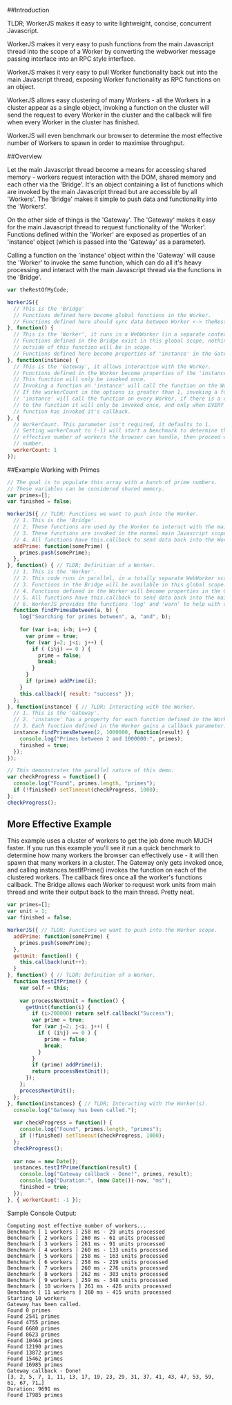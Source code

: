 ##Introduction

TLDR; WorkerJS makes it easy to write lightweight, concise, concurrent Javascript.

WorkerJS makes it very easy to push functions from the main Javascript thread into the scope of a Worker by converting the webworker message passing interface into an RPC style interface. 

WorkerJS makes it very easy to pull Worker functionality back out into the main Javascript thread, exposing Worker functionality as RPC functions on an object. 

WorkerJS allows easy clustering of many Workers - all the Workers in a cluster appear as a single object, invoking a function on the cluster will send the request to every Worker in the cluster and the callback will fire when every Worker in the cluster has finished. 

WorkerJS will even benchmark our browser to determine the most effective number of Workers to spawn in order to maximise throughput.

##Overview

Let the main Javascript thread become a means for accessing shared memory - workers request interaction with the DOM, shared memory and each other via the 'Bridge'. It's an object containing a list of functions which are invoked by the main Javascript thread but are accessible by all 'Workers'. The 'Bridge' makes it simple to push data and functionality into the 'Workers'.

On the other side of things is the 'Gateway'. The 'Gateway' makes it easy for the main Javascript thread to request functionality of the 'Worker'. Functions defined within the 'Worker' are exposed as properties of an 'instance' object (which is passed into the 'Gateway' as a parameter). 

Calling a function on the 'instance' object within the 'Gateway' will cause the 'Worker' to invoke the same function, which can do all it's heavy processing and interact with the main Javascript thread via the functions in the 'Bridge'.


```javascript
var theRestOfMyCode;

WorkerJS({
  // This is the 'Bridge'
  // Functions defined here become global functions in the Worker.
  // Functions defined here should sync data between Worker <-> theRestOfMyCode.
}, function() { 
  // This is the 'Worker', it runs in a WebWorker (in a separate context).
  // Functions defined in the Bridge exist in this global scope, nothing else
  // outside of this function will be in scope.
  // Functions defined here become properties of 'instance' in the Gateway.
}, function(instance) {
  // This is the 'Gateway', it allows interaction with the Worker.
  // Functions defined in the Worker become properties of the 'instance' object.
  // This function will only be invoked once.
  // Invoking a function on 'instance' will call the function on the Worker.
  // If the workerCount in the options is greater than 1, invoking a function on
  // 'instance' will call the function on every Worker, if there is a callback
  // to the function it will only be invoked once, and only when EVERY worker's
  // function has invoked it's callback.
}, {
  // WorkerCount. This parameter isn't required, it defaults to 1.
  // Setting workerCount to (-1) will start a benchmark to determine the most 
  // effective number of workers the browser can handle, then proceed with that
  // number.
  workerCount: 1
});
```

##Example Working with Primes

```javascript
// The goal is to populate this array with a bunch of prime numbers.
// These variables can be considered shared memory.
var primes=[];
var finished = false;

WorkerJS({ // TLDR; Functions we want to push into the Worker.
  // 1. This is the 'Bridge'.
  // 2. These functions are used by the Worker to interact with the main thread.
  // 3. These functions are invoked in the normal main Javascript scope.
  // 4. All functions have this.callback to send data back into the Worker.
  addPrime: function(somePrime) {
    primes.push(somePrime);
  },
}, function() { // TLDR; Definition of a Worker.
  // 1. This is the 'Worker'.
  // 2. This code runs in parallel, in a totally separate WebWorker scope. 
  // 3. Functions in the Bridge will be available in this global scope.
  // 4. Functions defined in the Worker will become properties in the Gateway.
  // 5. All functions have this.callback to send data back into the main scope.
  // 6. WorkerJS provides the functions 'log' and 'warn' to help with debugging.
  function findPrimesBetween(a, b) {
    log("Searching for primes between", a, "and", b);
    
    for (var i=a; i<b; i++) {
      var prime = true;
      for (var j=2; j<i; j++) {
        if ( (i%j) == 0 ) {
          prime = false;
          break;
        }
      }
      if (prime) addPrime(i);
    }
    this.callback({ result: "success" });
  };
}, function(instance) { // TLDR; Interacting with the Worker.
  // 1. This is the 'Gateway'.
  // 2. 'instance' has a property for each function defined in the Worker.
  // 3. Each function defined in the Worker gains a callback parameter.
  instance.findPrimesBetween(2, 1000000, function(result) {
    console.log("Primes between 2 and 1000000:", primes);
    finished = true;
  });
});

// This demonstrates the parallel nature of this demo.
var checkProgress = function() {
  console.log("Found", primes.length, "primes");
  if (!finished) setTimeout(checkProgress, 1000);
};
checkProgress();
```

## More Effective Example

This example uses a cluster of workers to get the job done much MUCH faster. If you run this example you'll see it run a quick benchmark to determine how many workers the browser can effectively use - it will then spawn that many workers in a cluster. The Gateway only gets invoked once, and calling instances.testIfPrime() invokes the function on each of the clustered workers. The callback fires once all the worker's functions callback. The Bridge allows each Worker to request work units from main thread and write their output back to the main thread. Pretty neat.

```javascript
var primes=[];
var unit = 1;
var finished = false;

WorkerJS({ // TLDR; Functions we want to push into the Worker scope.
  addPrime: function(somePrime) {
    primes.push(somePrime);
  },
  getUnit: function() {
    this.callback(unit++);
  }
}, function() { // TLDR; Definition of a Worker.
  function testIfPrime() {
    var self = this;
    
    var processNextUnit = function() {
      getUnit(function(i) {
        if (i>200000) return self.callback("Success");
        var prime = true;
        for (var j=2; j<i; j++) {
          if ( (i%j) == 0 ) {
            prime = false;
            break;
          }
        }
        if (prime) addPrime(i);
        return processNextUnit();
      });
    };
    processNextUnit();
  };
}, function(instances) { // TLDR; Interacting with the Worker(s).
  console.log("Gateway has been called.");
  
  var checkProgress = function() {
    console.log("Found", primes.length, "primes");
    if (!finished) setTimeout(checkProgress, 1000);
  };
  checkProgress();
  
  var now = new Date();
  instances.testIfPrime(function(result) {
    console.log("Gateway callback - Done!", primes, result);
    console.log("Duration:", (new Date())-now, "ms");
    finished = true;
  });
}, { workerCount: -1 });
```
Sample Console Output:
```
Computing most effective number of workers... 
Benchmark [ 1 workers ] 258 ms - 29 units processed
Benchmark [ 2 workers ] 260 ms - 61 units processed
Benchmark [ 3 workers ] 261 ms - 91 units processed
Benchmark [ 4 workers ] 260 ms - 133 units processed
Benchmark [ 5 workers ] 258 ms - 163 units processed
Benchmark [ 6 workers ] 258 ms - 219 units processed
Benchmark [ 7 workers ] 260 ms - 276 units processed
Benchmark [ 8 workers ] 262 ms - 303 units processed
Benchmark [ 9 workers ] 259 ms - 348 units processed
Benchmark [ 10 workers ] 261 ms - 426 units processed
Benchmark [ 11 workers ] 260 ms - 415 units processed
Starting 10 workers
Gateway has been called.
Found 0 primes
Found 2541 primes 
Found 4755 primes 
Found 6680 primes 
Found 8623 primes 
Found 10464 primes 
Found 12190 primes 
Found 13872 primes 
Found 15462 primes 
Found 16985 primes 
Gateway callback - Done! 
[3, 2, 5, 7, 1, 11, 13, 17, 19, 23, 29, 31, 37, 41, 43, 47, 53, 59, 61, 67, 71…]
Duration: 9691 ms
Found 17985 primes 
```

